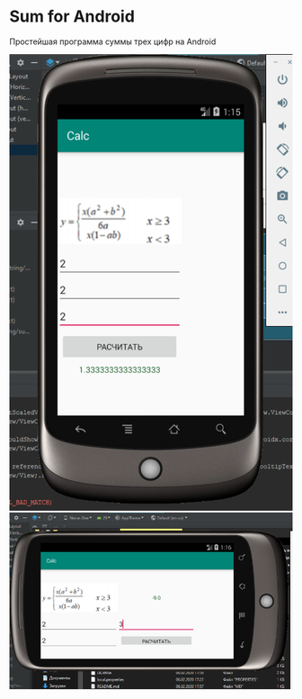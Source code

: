# Sum for Android
Простейшая программа суммы трех цифр на Android

![Screenshot](screenshot.png)
![Screenshot](screenshot1.png)
